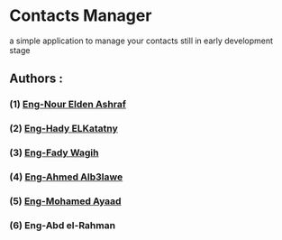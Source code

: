 # Contacts Manager
a simple application to manage your contacts still in early development stage
## Authors :
### (1) [Eng-Nour Elden Ashraf](https://github.com/noureldenashraf/)
### (2) [Eng-Hady ELKatatny](https://github.com/Hady-ElKtatny)
### (3) [Eng-Fady Wagih](https://github.com/fadywagih130)
### (4) [Eng-Ahmed Alb3lawe](https://github.com/ahmedalb3lawe)
### (5) [Eng-Mohamed Ayaad](https://github.com/MohammadAyaad)
### (6) Eng-Abd el-Rahman
